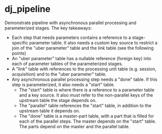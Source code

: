 # dj_pipeline

Demonstrate pipeline with asynchronous parallel processing and parameterized stages.  The key takeaways:

- Each step that needs parameters contains a reference to a stage-specific parameter table.  It
  also needs a custom key source to restrict a join of the "uber parameter" table and the link
  table (see the following points)
- An "uber parameter" table has a nullable reference (foreign key) into each of parameter tables 
  of the parameterized stages.
- A "link" table with references to the processing unit table (e.g. session, acquisition) and 
  to the "uber parameter" table.
- Any asynchronous parallel processing step needs a "done" table.  If this step is parameterized,
  it also needs a "start" table.
  - The "start" table is where there is a reference to a parameter table and a key source.  It
    also must refer to the non-parallel keys of the upstream table the stage depends on.
  - The "parallel" table references the "start" table, in addition to the upstream table
    it depends on.
  - The "done" table is a master-part table, with a part that is filled for each of the 
    parallel steps.   The master depends on the "start" table.  The parts depend on the master
    and the parallel table.
